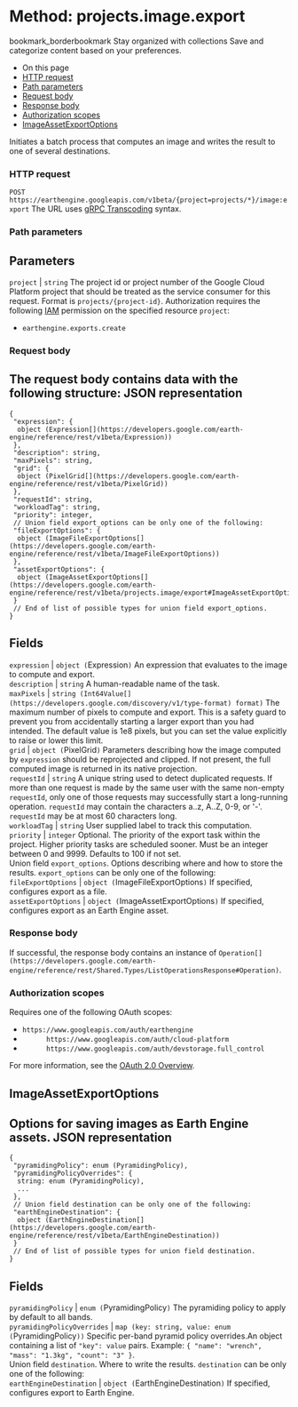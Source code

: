  
#  Method: projects.image.export 
bookmark_borderbookmark Stay organized with collections  Save and categorize content based on your preferences. 
  * On this page
  * [HTTP request](https://developers.google.com/earth-engine/reference/rest/v1beta/projects.image/export#http-request)
  * [Path parameters](https://developers.google.com/earth-engine/reference/rest/v1beta/projects.image/export#path-parameters)
  * [Request body](https://developers.google.com/earth-engine/reference/rest/v1beta/projects.image/export#request-body)
  * [Response body](https://developers.google.com/earth-engine/reference/rest/v1beta/projects.image/export#response-body)
  * [Authorization scopes](https://developers.google.com/earth-engine/reference/rest/v1beta/projects.image/export#authorization-scopes)
  * [ImageAssetExportOptions](https://developers.google.com/earth-engine/reference/rest/v1beta/projects.image/export#imageassetexportoptions)


Initiates a batch process that computes an image and writes the result to one of several destinations.
### HTTP request
`POST https://earthengine.googleapis.com/v1beta/{project=projects/*}/image:export`
The URL uses [gRPC Transcoding](https://google.aip.dev/127) syntax.
### Path parameters
Parameters  
---  
`project` |  `string` The project id or project number of the Google Cloud Platform project that should be treated as the service consumer for this request. Format is `projects/{project-id}`. Authorization requires the following [IAM](https://cloud.google.com/iam/docs/) permission on the specified resource `project`:
  * `earthengine.exports.create`

  
### Request body
The request body contains data with the following structure:
JSON representation  
---  
```
{
 "expression": {
  object (Expression[](https://developers.google.com/earth-engine/reference/rest/v1beta/Expression))
 },
 "description": string,
 "maxPixels": string,
 "grid": {
  object (PixelGrid[](https://developers.google.com/earth-engine/reference/rest/v1beta/PixelGrid))
 },
 "requestId": string,
 "workloadTag": string,
 "priority": integer,
 // Union field export_options can be only one of the following:
 "fileExportOptions": {
  object (ImageFileExportOptions[](https://developers.google.com/earth-engine/reference/rest/v1beta/ImageFileExportOptions))
 },
 "assetExportOptions": {
  object (ImageAssetExportOptions[](https://developers.google.com/earth-engine/reference/rest/v1beta/projects.image/export#ImageAssetExportOptions))
 }
 // End of list of possible types for union field export_options.
}
```
  
Fields  
---  
`expression` |  `object (`Expression[](https://developers.google.com/earth-engine/reference/rest/v1beta/Expression)`)` An expression that evaluates to the image to compute and export.  
`description` |  `string` A human-readable name of the task.  
`maxPixels` |  `string (Int64Value[](https://developers.google.com/discovery/v1/type-format) format)` The maximum number of pixels to compute and export. This is a safety guard to prevent you from accidentally starting a larger export than you had intended. The default value is 1e8 pixels, but you can set the value explicitly to raise or lower this limit.  
`grid` |  `object (`PixelGrid[](https://developers.google.com/earth-engine/reference/rest/v1beta/PixelGrid)`)` Parameters describing how the image computed by `expression` should be reprojected and clipped. If not present, the full computed image is returned in its native projection.  
`requestId` |  `string` A unique string used to detect duplicated requests. If more than one request is made by the same user with the same non-empty `requestId`, only one of those requests may successfully start a long-running operation. `requestId` may contain the characters a..z, A..Z, 0-9, or '-'. `requestId` may be at most 60 characters long.  
`workloadTag` |  `string` User supplied label to track this computation.  
`priority` |  `integer` Optional. The priority of the export task within the project. Higher priority tasks are scheduled sooner. Must be an integer between 0 and 9999. Defaults to 100 if not set.  
Union field `export_options`. Options describing where and how to store the results. `export_options` can be only one of the following:  
`fileExportOptions` |  `object (`ImageFileExportOptions[](https://developers.google.com/earth-engine/reference/rest/v1beta/ImageFileExportOptions)`)` If specified, configures export as a file.  
`assetExportOptions` |  `object (`ImageAssetExportOptions[](https://developers.google.com/earth-engine/reference/rest/v1beta/projects.image/export#ImageAssetExportOptions)`)` If specified, configures export as an Earth Engine asset.  
### Response body
If successful, the response body contains an instance of `Operation[](https://developers.google.com/earth-engine/reference/rest/Shared.Types/ListOperationsResponse#Operation)`.
### Authorization scopes
Requires one of the following OAuth scopes:
  * `https://www.googleapis.com/auth/earthengine`
  * `      https://www.googleapis.com/auth/cloud-platform`
  * `      https://www.googleapis.com/auth/devstorage.full_control`


For more information, see the [OAuth 2.0 Overview](https://developers.google.com/identity/protocols/OAuth2).
## ImageAssetExportOptions
Options for saving images as Earth Engine assets.
JSON representation  
---  
```
{
 "pyramidingPolicy": enum (PyramidingPolicy),
 "pyramidingPolicyOverrides": {
  string: enum (PyramidingPolicy),
  ...
 },
 // Union field destination can be only one of the following:
 "earthEngineDestination": {
  object (EarthEngineDestination[](https://developers.google.com/earth-engine/reference/rest/v1beta/EarthEngineDestination))
 }
 // End of list of possible types for union field destination.
}
```
  
Fields  
---  
`pyramidingPolicy` |  `enum (`PyramidingPolicy`)` The pyramiding policy to apply by default to all bands.  
`pyramidingPolicyOverrides` |  `map (key: string, value: enum (`PyramidingPolicy`))` Specific per-band pyramid policy overrides.An object containing a list of `"key": value` pairs. Example: `{ "name": "wrench", "mass": "1.3kg", "count": "3" }`.  
Union field `destination`. Where to write the results. `destination` can be only one of the following:  
`earthEngineDestination` |  `object (`EarthEngineDestination[](https://developers.google.com/earth-engine/reference/rest/v1beta/EarthEngineDestination)`)` If specified, configures export to Earth Engine.  
